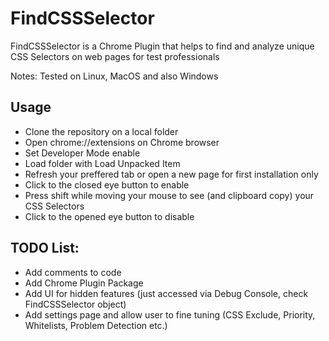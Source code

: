 # FindCSSSelector
FindCSSSelector is a Chrome Plugin that helps to find and analyze unique CSS Selectors on web pages for test professionals

Notes: Tested on Linux, MacOS and also Windows

## Usage
  - Clone the repository on a local folder
  - Open chrome://extensions on Chrome browser
  - Set Developer Mode enable
  - Load folder with Load Unpacked Item
  - Refresh your preffered tab or open a new page for first installation only
  - Click to the closed eye button to enable
  - Press shift while moving your mouse to see (and clipboard copy) your CSS Selectors
  - Click to the opened eye button to disable
  
## TODO List:
  - Add comments to code
  - Add Chrome Plugin Package
  - Add UI for hidden features (just accessed via Debug Console, check FindCSSSelector object)
  - Add settings page and allow user to fine tuning (CSS Exclude, Priority, Whitelists, Problem Detection etc.) 
